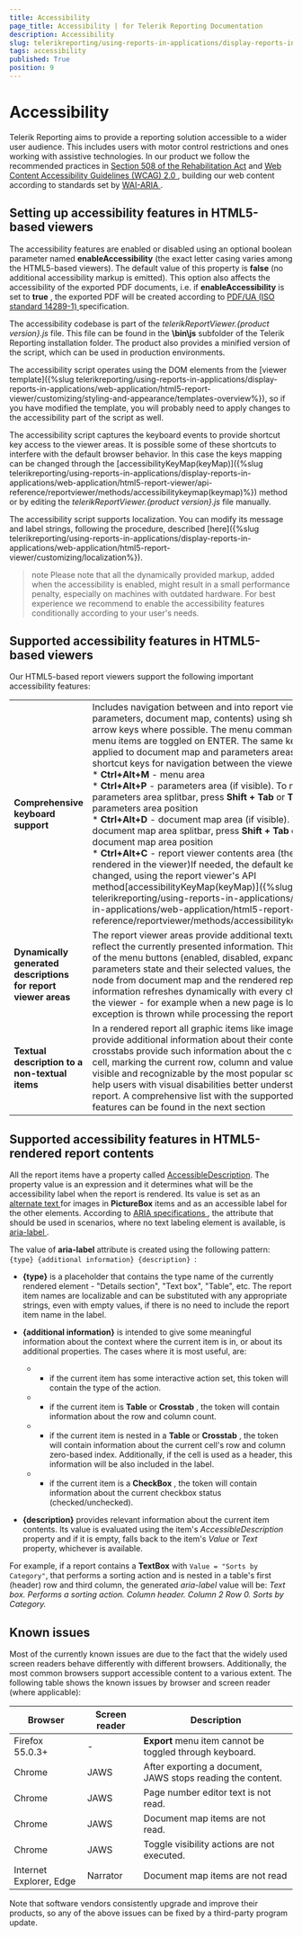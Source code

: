 ```yaml
---
title: Accessibility
page_title: Accessibility | for Telerik Reporting Documentation
description: Accessibility
slug: telerikreporting/using-reports-in-applications/display-reports-in-applications/web-application/accessibility
tags: accessibility
published: True
position: 9
---
```


# Accessibility



Telerik Reporting aims to provide a reporting solution accessible to a wider user audience.         This includes users with motor control restrictions and ones working with assistive technologies.         In our product we follow the recommended practices in          [Section 508 of the Rehabilitation Act](http://www.section508.gov/)          and          [             Web Content Accessibility Guidelines (WCAG) 2.0           ](https://www.w3.org/TR/WCAG20/) , building our web content according to standards set by          [             WAI-ARIA           ](https://www.w3.org/TR/wai-aria-practices/) .       

## Setting up accessibility features in HTML5-based viewers

The accessibility features are enabled or disabled using an optional boolean parameter named __enableAccessibility__            (the exact letter casing varies among the HTML5-based viewers). The default value of this property is __false__            (no additional accessibility markup is emitted). This option also affects the accessibility of the exported PDF documents, i.e. if __enableAccessibility__            is set to __true__ , the exported PDF will be created according to            [               PDF/UA (ISO standard 14289-1)             ](https://en.wikipedia.org/wiki/PDF/UA)            specification.         

The accessibility codebase is part of the           *telerikReportViewer.{product version}.js*  file.           This file can be found in the __\bin\js__  subfolder of the Telerik Reporting installation folder.           The product also provides a minified version of the script, which can be used in production environments.         

The accessibility script operates using the DOM elements from the           [viewer template]({%slug telerikreporting/using-reports-in-applications/display-reports-in-applications/web-application/html5-report-viewer/customizing/styling-and-appearance/templates-overview%}),           so if you have modified the template, you will probably need to apply changes to the accessibility part of the script as well.         

The accessibility script captures the keyboard events to provide shortcut key access to the viewer areas.           It is possible some of these shortcuts to interfere with the default browser behavior.           In this case the keys mapping can be changed through the [accessibilityKeyMap(keyMap)]({%slug telerikreporting/using-reports-in-applications/display-reports-in-applications/web-application/html5-report-viewer/api-reference/reportviewer/methods/accessibilitykeymap(keymap)%}) method or by editing the           *telerikReportViewer.{product version}.js*  file manually.         

The accessibility script supports localization. You can modify its message and label strings, following the procedure, described           [here]({%slug telerikreporting/using-reports-in-applications/display-reports-in-applications/web-application/html5-report-viewer/customizing/localization%}).         

>note Please note that all the dynamically provided markup, added when the accessibility is enabled,             might result in a small performance penalty, especially on machines with outdated hardware.             For best experience we recommend to enable the accessibility features conditionally according to your user's needs.           


## Supported accessibility features in HTML5-based viewers

Our HTML5-based report viewers support the following important accessibility features:         



|   |   |
| ------ | ------ |
 __Comprehensive keyboard support__ |Includes navigation between and into report viewer areas (menu, parameters, document map, contents) using                 shortcut keys, TAB or arrow keys where possible. The menu commands and expandable menu items are toggled on ENTER.                 The same key mapping is applied to document map and parameters areas.The default shortcut keys for navigation between the viewer areas are:<br/>*  __Ctrl+Alt+M__ - menu area<br/>*  __Ctrl+Alt+P__ - parameters area (if visible). To navigate to the parameters area splitbar, press __Shift + Tab__ or __Tab__ based on the parameters area position<br/>*  __Ctrl+Alt+D__ - document map area (if visible). To navigate the document map area splitbar, press __Shift + Tab__ or __Tab__ based on the document map area position<br/>*  __Ctrl+Alt+C__ - report viewer contents area (the report currently rendered in the viewer)If needed, the default key mapping can be changed, using the report viewer's API method[accessibilityKeyMap(keyMap)]({%slug telerikreporting/using-reports-in-applications/display-reports-in-applications/web-application/html5-report-viewer/api-reference/reportviewer/methods/accessibilitykeymap(keymap)%}).|
| __Dynamically generated descriptions for report viewer areas__ |The report viewer areas provide additional textual details that reflect the currently presented information.                 This applies to the state of the menu buttons (enabled, disabled, expandable, etc.),                 the parameters state and their selected values, the currently selected node from document map and the rendered report.                 This information refreshes dynamically with every change that occurs in the viewer                 - for example when a new page is loaded or when an exception is thrown while processing the report.|
| __Textual description to a non-textual items__ |In a rendered report all graphic items like images, maps and charts provide additional information about their contents.                 Tables and crosstabs provide such information about the currently focused cell, marking the current row, column and value.                 These details are visible and recognizable by the most popular screen readers to help users with visual disabilities                 better understand the presented report. A comprehensive list with the supported report items features can be found in the next section|




## Supported accessibility features in HTML5-rendered report contents

All the report items have a property called [AccessibleDescription](/reporting/api/Telerik.Reporting.ReportItemBase#Telerik_Reporting_ReportItemBase_AccessibleDescription).           The property value is an expression and it determines what will be the accessibility label when the report is rendered.           Its value is set as an            [               alternate text             ](https://www.w3schools.com/tags/att_img_alt.asp)  for images in __PictureBox__  items and as an accessible label for the other elements. According to            [               ARIA specifications             ](https://developer.mozilla.org/en-US/docs/Web/Accessibility/ARIA)            , the attribute that should be used in scenarios, where no text labeling element is available, is            [               aria-label             ](https://www.w3.org/TR/wai-aria/states_and_properties#aria-label) .         

The value of           __aria-label__            attribute is created using the following pattern: `{type} {additional information} {description} `:         

* __{type}__  is a placeholder that contains the type name of the currently rendered element - "Details section", "Text box", "Table", etc.               The report item names are localizable and can be substituted with any appropriate strings, even with empty values, if there is no need to include the report item name in the label.             

* __{additional information}__  is intended to give some meaningful information about the context where the current item is in, or about its additional properties.               The cases where it is most useful, are:             

   + - if the current item has some interactive action set, this token will contain the type of the action.                 

   + - if the current item is __Table__  or __Crosstab__ , the token will contain information about the row and column count.                 

   + - if the current item is nested in a __Table__  or __Crosstab__ , the token will contain information                   about the current cell's row and column zero-based index.                   Additionally, if the cell is used as a header, this information will be also included in the label.                 

   + - if the current item is a __CheckBox__ , the token will contain information about the current checkbox status (checked/unchecked).                 

* __{description}__  provides relevant information about the current item contents. Its value is evaluated using the item's               *AccessibleDescription*  property and if it is empty, falls back to the item's               *Value*  or *Text*  property, whichever is available.             

For example, if a report contains a __TextBox__  with `Value = "Sorts by Category"`,           that performs a sorting action and is nested in a table's first (header) row and third column,           the generated *aria-label*  value will be:           *Text box. Performs a sorting action. Column header. Column 2 Row 0. Sorts by Category.* 

## Known issues

Most of the currently known issues are due to the fact that the widely used screen readers behave differently with different browsers.           Additionally, the most common browsers support accessible content to a various extent.           The following table shows the known issues by browser and screen reader (where applicable):         


| Browser | Screen reader | Description |
| ------ | ------ | ------ |
|Firefox 55.0.3+|-| __Export__ menu item cannot be toggled through keyboard.|
|Chrome|JAWS|After exporting a document, JAWS stops reading the content.|
|Chrome|JAWS|Page number editor text is not read.|
|Chrome|JAWS|Document map items are not read.|
|Chrome|JAWS|Toggle visibility actions are not executed.|
|Internet Explorer, Edge|Narrator|Document map items are not read|




Note that software vendors consistently upgrade and improve their products, so any of the above issues can be fixed by a third-party program update.         

